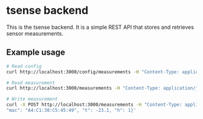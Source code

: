 # tsense backend

This is the tsense backend. It is a simple REST API that stores and retrieves sensor measurements.

## Example usage

```bash
# Read config
curl http://localhost:3000/config/measurements -H "Content-Type: application/json"

# Read measurement
curl http://localhost:3000/measurements -H "Content-Type: application/json"

# Write measurement
curl -X POST http://localhost:3000/measurements -H "Content-Type: application/json" -d '{
"mac": "A4:C1:38:C5:45:49", "t": -23.1, "h": 1}'
```
